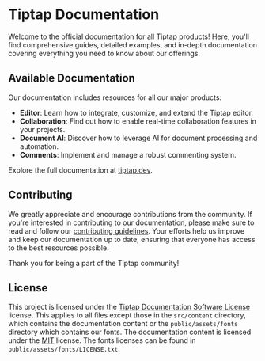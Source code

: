 # Tiptap Documentation

Welcome to the official documentation for all Tiptap products! Here, you'll find comprehensive guides, detailed examples, and in-depth documentation covering everything you need to know about our offerings.

## Available Documentation

Our documentation includes resources for all our major products:

- **Editor**: Learn how to integrate, customize, and extend the Tiptap editor.
- **Collaboration**: Find out how to enable real-time collaboration features in your projects.
- **Document AI**: Discover how to leverage AI for document processing and automation.
- **Comments**: Implement and manage a robust commenting system.

Explore the full documentation at [tiptap.dev](https://tiptap.dev/docs).

## Contributing

We greatly appreciate and encourage contributions from the community. If you're interested in contributing to our documentation, please make sure to read and follow our [contributing guidelines](CONTRIBUTING.md). Your efforts help us improve and keep our documentation up to date, ensuring that everyone has access to the best resources possible.

Thank you for being a part of the Tiptap community!

## License

This project is licensed under the [Tiptap Documentation Software License](LICENSE) license. This applies to all files except those in the `src/content` directory, which contains the documentation content or the `public/assets/fonts` directory which contains our fonts. The documentation content is licensed under the [MIT](LICENSE-DOCS) license. The fonts licenses can be found in `public/assets/fonts/LICENSE.txt`.
